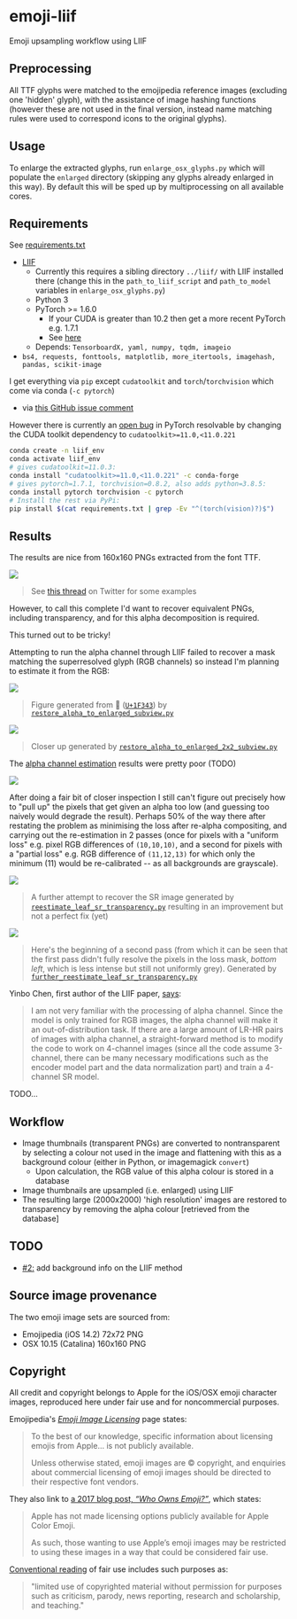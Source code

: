# emoji-liif

Emoji upsampling workflow using LIIF

## Preprocessing

All TTF glyphs were matched to the emojipedia reference images (excluding one 'hidden' glyph),
with the assistance of image hashing functions (however these are not used in the final version,
instead name matching rules were used to correspond icons to the original glyphs).

## Usage

To enlarge the extracted glyphs, run `enlarge_osx_glyphs.py` which will populate the `enlarged`
directory (skipping any glyphs already enlarged in this way). By default this will be sped up
by multiprocessing on all available cores.

## Requirements

See [requirements.txt](requirements.txt)

- [LIIF](https://github.com/yinboc/liif)
  - Currently this requires a sibling directory `../liif/` with LIIF installed there (change this in the `path_to_liif_script` and
    `path_to_model` variables in `enlarge_osx_glyphs.py`)
  - Python 3
  - PyTorch >= 1.6.0
    - If your CUDA is greater than 10.2 then get a more recent PyTorch e.g. 1.7.1
    - See [here](https://pytorch.org/get-started/locally/)
  - Depends: `TensorboardX, yaml, numpy, tqdm, imageio`
- `bs4, requests, fonttools, matplotlib, more_itertools, imagehash, pandas, scikit-image`

I get everything via `pip` except `cudatoolkit` and `torch`/`torchvision` which come via conda (`-c pytorch`)

- via [this GitHub issue comment](https://github.com/pytorch/pytorch/issues/46794#issuecomment-718190681)

However there is currently an [open bug](https://github.com/pytorch/pytorch/issues/51080) in PyTorch
resolvable by changing the CUDA toolkit dependency to `cudatoolkit>=11.0,<11.0.221`

```sh
conda create -n liif_env
conda activate liif_env
# gives cudatoolkit=11.0.3:
conda install "cudatoolkit>=11.0,<11.0.221" -c conda-forge
# gives pytorch=1.7.1, torchvision=0.8.2, also adds python=3.8.5:
conda install pytorch torchvision -c pytorch 
# Install the rest via PyPi:
pip install $(cat requirements.txt | grep -Ev "^(torch(vision)?)$")
```

## Results

The results are nice from 160x160 PNGs extracted from the font TTF.

![](emoji-liif-twitter-thread.png)

> See [this thread](https://twitter.com/permutans/status/1345484017609691136) on Twitter for some examples

However, to call this complete I'd want to recover equivalent PNGs, including transparency,
and for this alpha decomposition is required.

This turned out to be tricky!

Attempting to run the alpha channel through LIIF failed to recover a mask matching the
superresolved glyph (RGB channels) so instead I'm planning to estimate it from the RGB:

![](alpha_composite_comparison.png)

> Figure generated from 🍃 ([`U+1F343`](osx/catalina/glyph-u1F343.png))
> by [`restore_alpha_to_enlarged_subview.py`](restore_alpha_to_enlarged_subview.py)

![](alpha_composite_comparison_2x2.png)

> Closer up generated by [`restore_alpha_to_enlarged_2x2_subview.py`](restore_alpha_to_enlarged_2x2_subview.py)

The [alpha channel estimation](Bad_SR_transparency_estimate.ipynb) results were pretty poor (TODO)

![](nb/SR_transparency_estimate.png)

After doing a fair bit of closer inspection I still can't figure out precisely how to "pull up" the
pixels that get given an alpha too low (and guessing too naively would degrade the result).
Perhaps 50% of the way there after restating the problem as minimising the loss after re-alpha compositing,
and carrying out the re-estimation in 2 passes (once for pixels with a "uniform loss" e.g. pixel RGB
differences of `(10,10,10)`, and a second for pixels with a "partial loss" e.g. RGB difference of
`(11,12,13)` for which only the minimum (11) would be re-calibrated -- as all backgrounds are
grayscale).

![](SR_RGBA_reconstruction_comparison.png)

> A further attempt to recover the SR image generated by [`reestimate_leaf_sr_transparency.py`](reestimate_leaf_sr_transparency.py)
> resulting in an improvement but not a perfect fix (yet)

![](SR_RGBA_further_reconstruction_comparison.png)

> Here's the beginning of a second pass (from which it can be seen that the first pass didn't fully
> resolve the pixels in the loss mask, _bottom left_, which is less intense but still not uniformly grey).
> Generated by [`further_reestimate_leaf_sr_transparency.py`](further_reestimate_leaf_sr_transparency.py)

Yinbo Chen, first author of the LIIF paper,
[says](https://github.com/yinboc/liif/issues/12#issuecomment-761765468):

> I am not very familiar with the processing of alpha channel. Since the model is only trained for
> RGB images, the alpha channel will make it an out-of-distribution task. If there are a large
> amount of LR-HR pairs of images with alpha channel, a straight-forward method is to modify the
> code to work on 4-channel images (since all the code assume 3-channel, there can be many necessary
> modifications such as the encoder model part and the data normalization part) and train a
> 4-channel SR model.

TODO...

## Workflow

- Image thumbnails (transparent PNGs) are converted to nontransparent by selecting a colour not used
  in the image and flattening with this as a background colour (either in Python, or imagemagick `convert`)
  - Upon calculation, the RGB value of this alpha colour is stored in a database
- Image thumbnails are upsampled (i.e. enlarged) using LIIF
- The resulting large (2000x2000) 'high resolution' images are restored to transparency by removing
  the alpha colour [retrieved from the database]

## TODO

- [#2:](https://github.com/lmmx/emoji-liif/issues/2) add background info on the LIIF method

## Source image provenance

The two emoji image sets are sourced from:

- Emojipedia (iOS 14.2) 72x72 PNG
- OSX 10.15 (Catalina) 160x160 PNG

## Copyright

All credit and copyright belongs to Apple for the iOS/OSX emoji character images, reproduced here
under fair use and for noncommercial purposes.

Emojipedia's _[Emoji Image Licensing](https://emojipedia.org/licensing/)_ page states:

> To the best of our knowledge, specific information about licensing emojis from Apple... is not publicly available.
> 
> Unless otherwise stated, emoji images are © copyright, and enquiries about commercial
> licensing of emoji images should be directed to their respective font vendors.

They also link to [a 2017 blog post, _“Who Owns Emoji?”_](https://blog.emojipedia.org/who-owns-emoji/), which states:

> Apple has not made licensing options publicly available for Apple Color Emoji.
> 
> As such, those wanting to use Apple’s emoji images may be restricted to using these images in a way
> that could be considered fair use.

[Conventional reading](https://guides.nyu.edu/fairuse) of fair use includes such purposes as:

> "limited use of copyrighted material without permission for purposes such as criticism,
> parody, news reporting, research and scholarship, and teaching."
